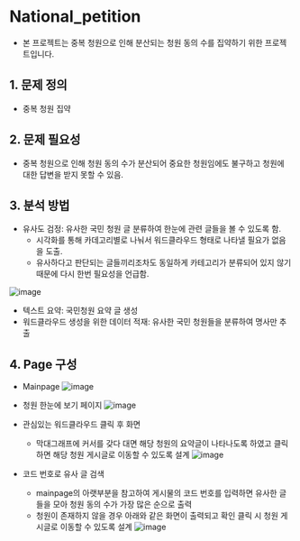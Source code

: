 # National_petition
* 본 프로젝트는 중복 청원으로 인해 분산되는 청원 동의 수를 집약하기 위한 프로젝트입니다.

## 1. 문제 정의
* 중복 청원 집약

## 2. 문제 필요성
* 중복 청원으로 인해 청원 동의 수가 분산되어 중요한 청원임에도 불구하고 청원에 대한 답변을 받지 못할 수 있음.

## 3. 분석 방법
* 유사도 검정: 유사한 국민 청원 글 분류하여 한눈에 관련 글들을 볼 수 있도록 함.
  * 시각화를 통해 카데고리별로 나눠서 워드클라우드 형태로 나타낼 필요가 없음을 도출. 
  * 유사하다고 판단되는 글들끼리조차도 동일하게 카테고리가 분류되어 있지 않기 때문에 다시 한번 필요성을 언급함.

![image](https://user-images.githubusercontent.com/33725048/100218601-4a977700-2f58-11eb-8009-b76350ead7a3.png)


* 텍스트 요약: 국민청원 요약 글 생성
* 워드클라우드 생성을 위한 데이터 적재: 유사한 국민 청원들을 분류하여 명사만 추출 


## 4. Page 구성
* Mainpage
![image](https://user-images.githubusercontent.com/33725048/100218383-0a37f900-2f58-11eb-89da-59ed59af51c7.png)

* 청원 한눈에 보기 페이지 
![image](https://user-images.githubusercontent.com/33725048/100219175-06f13d00-2f59-11eb-9554-6672edbd4a4c.png)

* 관심있는 워드클라우드 클릭 후 화면 
  * 막대그래프에 커서를 갖다 대면 해당 청원의 요약글이 나타나도록 하였고 클릭하면 해당 청원 게시글로 이동할 수 있도록 설계
![image](https://user-images.githubusercontent.com/33725048/100219516-7109e200-2f59-11eb-8559-a58eb86c33e4.png)

* 코드 번호로 유사 글 검색
  * mainpage의 아랫부분을 참고하여 게시물의 코드 번호를 입력하면 유사한 글들을 모아 청원 동의 수가 가장 많은 순으로 출력
  * 청원이 존재하지 않을 경우 아래와 같은 화면이 출력되고 확인 클릭 시 청원 게시글로 이동할 수 있도록 설계
  ![image](https://user-images.githubusercontent.com/33725048/100219903-f1304780-2f59-11eb-94d0-c4f0d9c1127c.png)
  
